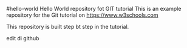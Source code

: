 #hello-world
Hello World repository fot GIT tutorial
This is an example repository for the Git tutorial on https://www.w3schools.com

This repository is built step bt step in the tutorial.

edit di github

